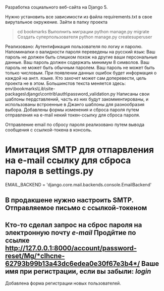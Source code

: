 Разработка социального веб-сайта на Django 5.

Нужно установить все зависимости из файла requirements.txt в свое вирутальное окружение.
Зайти в папку проекта 
>cd bookmarks
Выполнить миграции 
>python manage.py migrate
Создать суперпользователя 
>python manage.py createsuperuser

Реализовано:
Аутентификация пользователя по логиу и паролю.
Напоминалки о валидности пароля переведены на русский язык:
  Ваш пароль не должен быть слишком похож на другие ваши персональные данные.
  Ваш пароль должен содержать минимум 8 символов.
  Ваш пароль не может быть обычным паролем.
  Ваш пароль не может быть только числовым.
При появлении данных ошибок будет информация о каждой на англ. языке. Кто захочет может сам доперевести, цель проекта не в этом.
Большинстов текста меняется здесь: env\bookmarks\Lib\site-packages\django\contrib\auth\password_validation.py
Написаны свои шаблоны пердставлений, часть из них будут закомментированы, и использованы встроенные в Джанго шаблоны для разнообразия выбора.
Добавлены формы изменения и сброса пароля путем отправления на e-mail некий токен-ссылку для сброса пароля.

Отправление email по сбросу пароля реализовано путем вывода сообщения с ссылкой-токена в консоль.

# Имитация SMTP для отпарвления на e-mail ссылку для сброса пароля в settings.py
EMAIL_BACKEND = 'django.core.mail.backends.console.EmailBackend'

 В продакшене нужно настроить SMTP. Отправляемое письмо с ссылкой-токеном
-----
Кто-то сделал запрос на сброс пароля на электронную почту *e-mail*
Продйтие по ссылке http://127.0.0.1:8000/account/password-reset/Mg/*clhcne-62793b99b13a43dc6edea0e30f67e3b4*/
Ваше имя при регистрации, если вы забыли: *login*
-----
Добавлена форма регистрации новых пользователей.



